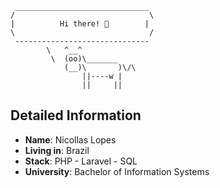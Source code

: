 ```
 ______________________________
/                              \
|          Hi there! 👋        |
\                              /
 ------------------------------
        \   ^__^
         \  (oo)\_______
            (__)\       )\/\
                ||----w |
                ||     ||

```
## Detailed Information

* **Name**: Nicollas Lopes
* **Living in**: Brazil
* **Stack**: PHP - Laravel - SQL
* **University**: Bachelor of Information Systems



 <!--
- 🔭 I’m currently working on my personal projects.
- 🌱 I’m currently learning **Laravel**, **Javascript**, **Design Patterns** and **SOLID**.

##
<a href="https://www.linkedin.com/in/nicollas-lopes" target="_blank"><img src="https://img.shields.io/badge/LinkedIn-0077B5?style=for-the-badge&logo=linkedin&logoColor=white"></a>

## 

🛠 &nbsp;Tech Stack

<div align='center'>

![PHP](https://img.shields.io/badge/php-%23777BB4.svg?style=for-the-badge&logo=php&logoColor=white)&nbsp;![Laravel](https://img.shields.io/badge/laravel-%23FF2D20.svg?style=for-the-badge&logo=laravel&logoColor=white)&nbsp;![JavaScript](https://img.shields.io/badge/javascript-%23323330.svg?style=for-the-badge&logo=javascript&logoColor=%23F7DF1E)&nbsp;![NodeJS](https://img.shields.io/badge/node.js-6DA55F?style=for-the-badge&logo=node.js&logoColor=white)&nbsp;![Express.js](https://img.shields.io/badge/express.js-%23404d59.svg?style=for-the-badge&logo=express&logoColor=%2361DAFB)&nbsp;![HTML5](https://img.shields.io/badge/html5-%23E34F26.svg?style=for-the-badge&logo=html5&logoColor=white)&nbsp;![CSS3](https://img.shields.io/badge/css3-%231572B6.svg?style=for-the-badge&logo=css3&logoColor=white)&nbsp;![MySQL](https://img.shields.io/badge/mysql-%2300f.svg?style=for-the-badge&logo=mysql&logoColor=white)&nbsp;![Git](https://img.shields.io/badge/git-%23F05033.svg?style=for-the-badge&logo=git&logoColor=white)&nbsp;![Visual Studio Code](https://img.shields.io/badge/Visual%20Studio%20Code-0078d7.svg?style=for-the-badge&logo=visual-studio-code&logoColor=white)&nbsp;![Postman](https://img.shields.io/badge/Postman-FF6C37?style=for-the-badge&logo=postman&logoColor=white)&nbsp;![Insomnia](https://img.shields.io/badge/Insomnia-black?style=for-the-badge&logo=insomnia&logoColor=5849BE)&nbsp;

 </div>
 
-->

